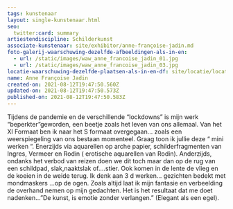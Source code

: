 ```yaml
---
tags: kunstenaar
layout: single-kunstenaar.html
seo:
  twitter:card: summary
artiestendiscipline: Schilderkunst
associate-kunstenaar: site/exhibitor/anne-françoise-jadin.md
foto-galerij-waarschuwing-dezelfde-afbeeldingen-als-in-en:
  - url: /static/images/waw_anne_francoise_jadin_01.jpg
  - url: /static/images/waw_anne_francoise_jadin_03.jpg
locatie-waarschuwing-dezelfde-plaatsen-als-in-en-df: site/locatie/locatie-van-anne-françoise-jadin.md
name: Anne Françoise Jadin
created-on: 2021-08-12T19:47:50.560Z
updated-on: 2021-08-12T19:47:50.573Z
published-on: 2021-08-12T19:47:50.583Z
---
```

Tijdens de pandemie en de verschillende “lockdowns” is mijn werk “beperkter”geworden,
een beetje zoals het leven van ons allemaal. Van het Xl Formaat ben ik naar het S
formaat overgegaan... zoals een weerspiegeling van ons bestaan momenteel.
Graag toon ik jullie deze “ mini werken “.
Enerzijds via aquarellen op arche papier, schilderfragmenten van Ingres, Vermeer en
Rodin ( erotische aquarellen van Rodin).
Anderzijds, ondanks het verbod van reizen doen we dit toch maar dan op de rug van een
schildpad, slak,naaktslak of....stier.
Ook komen in de lente de vlieg en de koeien in de weide terug.
Ik denk aan 3 d werken... gezichten bedekt met mondmaskers ...op de ogen.
Zoals altijd laat ik mijn fantasie en verbeelding de overhand nemen op mijn gedachten.
Het is het resultaat dat me doet nadenken...”De kunst, is emotie zonder verlangen.”
(Elegant als een egel).